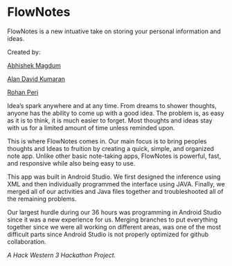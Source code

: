 # FlowNotes

FlowNotes is a new intuative take on storing your personal information and ideas. 

Created by:

[Abhishek Magdum](https://github.com/abhishekmagdum)

[Alan David Kumaran](https://github.com/AlanDavid99)

[Rohan Peri](https://github.com/rohanperi)

Idea’s spark anywhere and at any time. From dreams to shower thoughts, anyone has the ability to come up with a good idea. The problem is, as easy as it is to think, it is much easier to forget. Most thoughts and ideas stay with us for a limited amount of time unless reminded upon. 

This is where FlowNotes comes in. Our main focus is to bring peoples thoughts and Ideas to fruition by creating a quick, simple, and organized note app. Unlike other basic note-taking apps, FlowNotes is powerful, fast, and responsive while also being easy to use. 

This app was built in Android Studio. We first designed the inference using XML and then individually programmed the interface using JAVA. Finally, we merged all of our activities and Java files together and troubleshooted all of the remaining problems. 

Our largest hurdle during our 36 hours was programming in Android Studio since it was a new experience for us. Merging branches to put everything together since we were all working on different areas, was one of the most difficult parts since Android Studio is not properly optimized for github collaboration. 

*A Hack Western 3 Hackathon Project.*
